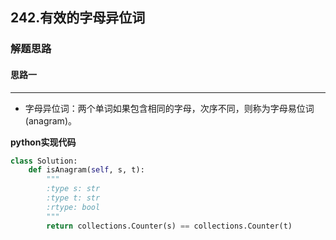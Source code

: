 ## 242.有效的字母异位词
### 解题思路
#### 思路一
****
- 字母异位词：两个单词如果包含相同的字母，次序不同，则称为字母易位词(anagram)。

**python实现代码**
```python
class Solution:
    def isAnagram(self, s, t):
        """
        :type s: str
        :type t: str
        :rtype: bool
        """
        return collections.Counter(s) == collections.Counter(t)

```



